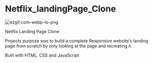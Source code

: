 # Netflix_landingPage_Clone

![ezgif com-webp-to-png](https://user-images.githubusercontent.com/61475220/92566115-5c427a00-f299-11ea-8e95-5f18759886a5.png)

Netflix Landing Page Clone

Projects purpose was to build a complete Responsive website's landing page from scratch by only looking at the page and recreating it.

Built with HTML, CSS and JavaScript
